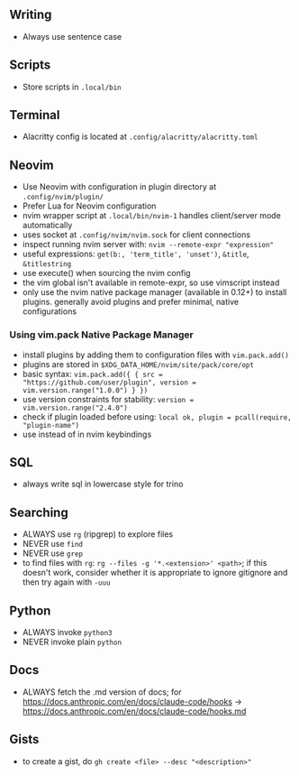 ## Writing

- Always use sentence case

## Scripts

- Store scripts in `.local/bin`

## Terminal

- Alacritty config is located at `.config/alacritty/alacritty.toml`

## Neovim

- Use Neovim with configuration in plugin directory at `.config/nvim/plugin/`
- Prefer Lua for Neovim configuration
- nvim wrapper script at `.local/bin/nvim-1` handles client/server mode automatically
- uses socket at `.config/nvim/nvim.sock` for client connections
- inspect running nvim server with: `nvim --remote-expr "expression"`
- useful expressions: `get(b:, 'term_title', 'unset')`, `&title`, `&titlestring`
- use execute() when sourcing the nvim config
- the vim global isn't available in remote-expr, so use vimscript instead
- only use the nvim native package manager (available in 0.12+) to install plugins. generally avoid plugins and prefer minimal, native configurations

### Using vim.pack Native Package Manager

- install plugins by adding them to configuration files with `vim.pack.add()`
- plugins are stored in `$XDG_DATA_HOME/nvim/site/pack/core/opt`
- basic syntax: `vim.pack.add({ { src = "https://github.com/user/plugin", version = vim.version.range("1.0.0") } })`
- use version constraints for stability: `version = vim.version.range("2.4.0")`
- check if plugin loaded before using: `local ok, plugin = pcall(require, "plugin-name")`
- use <Space> instead of <leader> in nvim keybindings

## SQL

- always write sql in lowercase style for trino

## Searching

- ALWAYS use `rg` (ripgrep) to explore files
- NEVER use `find`
- NEVER use `grep`
- to find files with `rg`: `rg --files -g '*.<extension>' <path>`; if this doesn't work, consider whether it is appropriate to ignore gitignore and then try again with `-uuu`

## Python

- ALWAYS invoke `python3`
- NEVER invoke plain `python`

## Docs

- ALWAYS fetch the .md version of docs; for <https://docs.anthropic.com/en/docs/claude-code/hooks> -\> <https://docs.anthropic.com/en/docs/claude-code/hooks.md>

## Gists

- to create a gist, do `gh create <file> --desc "<description>"`
